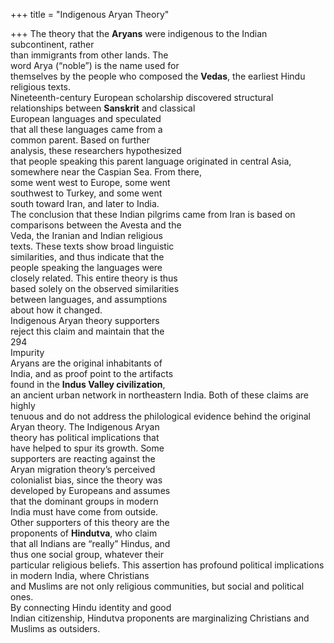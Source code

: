 +++
title = "Indigenous Aryan Theory"

+++
The theory that the **Aryans** were indigenous to the Indian subcontinent, rather  
than immigrants from other lands. The  
word Arya (“noble”) is the name used for  
themselves by the people who composed the **Vedas**, the earliest Hindu religious texts.  
Nineteenth-century European scholarship discovered structural relationships between **Sanskrit** and classical  
European languages and speculated  
that all these languages came from a  
common parent. Based on further  
analysis, these researchers hypothesized  
that people speaking this parent language originated in central Asia, somewhere near the Caspian Sea. From there,  
some went west to Europe, some went  
southwest to Turkey, and some went  
south toward Iran, and later to India.  
The conclusion that these Indian pilgrims came from Iran is based on comparisons between the Avesta and the  
Veda, the Iranian and Indian religious  
texts. These texts show broad linguistic  
similarities, and thus indicate that the  
people speaking the languages were  
closely related. This entire theory is thus  
based solely on the observed similarities  
between languages, and assumptions  
about how it changed.  
Indigenous Aryan theory supporters  
reject this claim and maintain that the  
294  
Impurity  
Aryans are the original inhabitants of  
India, and as proof point to the artifacts  
found in the **Indus Valley civilization**,  
an ancient urban network in northeastern India. Both of these claims are highly  
tenuous and do not address the philological evidence behind the original  
Aryan theory. The Indigenous Aryan  
theory has political implications that  
have helped to spur its growth. Some  
supporters are reacting against the  
Aryan migration theory’s perceived  
colonialist bias, since the theory was  
developed by Europeans and assumes  
that the dominant groups in modern  
India must have come from outside.  
Other supporters of this theory are the  
proponents of **Hindutva**, who claim  
that all Indians are “really” Hindus, and  
thus one social group, whatever their  
particular religious beliefs. This assertion has profound political implications in modern India, where Christians  
and Muslims are not only religious communities, but social and political ones.  
By connecting Hindu identity and good  
Indian citizenship, Hindutva proponents are marginalizing Christians and  
Muslims as outsiders.